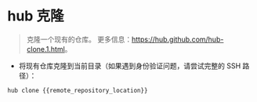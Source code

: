 # hub 克隆

> 克隆一个现有的仓库。
> 更多信息：<https://hub.github.com/hub-clone.1.html>。

- 将现有仓库克隆到当前目录（如果遇到身份验证问题，请尝试完整的 SSH 路径）：

`hub clone {{remote_repository_location}}`